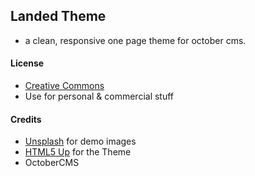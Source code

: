 ## Landed Theme
- a clean, responsive one page theme for october cms.

#### License
- [Creative Commons](https://creativecommons.org/licenses/by/4.0/)
- Use for personal & commercial stuff

#### Credits
- [Unsplash](https://unsplash.com/) for demo images
- [HTML5 Up](https://html5up.net/stellar) for the Theme
- OctoberCMS

